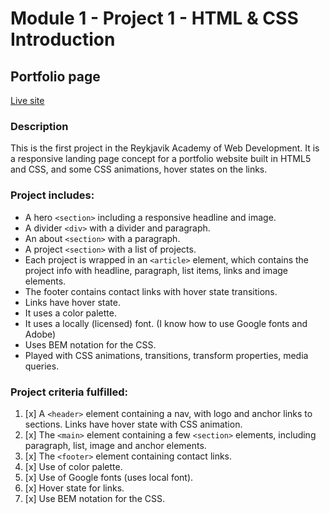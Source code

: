 # Module 1 - Project 1 - HTML & CSS Introduction

## Portfolio page

[Live site](https://av-portfolio-project.netlify.app)

### Description

This is the first project in the Reykjavik Academy of Web Development.
It is a responsive landing page concept for a portfolio website built in HTML5 and CSS, and some CSS animations, hover states on the links.

### Project includes:

- A hero `<section>` including a responsive headline and image.
- A divider `<div>` with a divider and paragraph.
- An about `<section>` with a paragraph.
- A project `<section>` with a list of projects.
- Each project is wrapped in an `<article>` element, which contains the project info with headline, paragraph, list items, links and image elements.
- The footer contains contact links with hover state transitions.
- Links have hover state.
- It uses a color palette.
- It uses a locally (licensed) font. (I know how to use Google fonts and Adobe)
- Uses BEM notation for the CSS.
- Played with CSS animations, transitions, transform properties, media queries.

### Project criteria fulfilled:

1.  [x] A `<header>` element containing a nav, with logo and anchor links
        to sections. Links have hover state with CSS animation.
2.  [x] The `<main>` element containing a few `<section>` elements, including paragraph, list, image and anchor elements.
3.  [x] The `<footer>` element containing contact links.
4.  [x] Use of color palette.
5.  [x] Use of Google fonts (uses local font).
6.  [x] Hover state for links.
7.  [x] Use BEM notation for the CSS.
